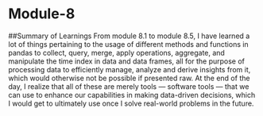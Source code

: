 # Module-8
##Summary of Learnings
From module 8.1 to module 8.5, I have learned a lot of things pertaining to the usage of different methods and functions in pandas to collect, query, merge, apply operations, aggregate, and manipulate the time index in data and data frames, all for the purpose of processing data to efficiently manage, analyze and derive insights from it, which would otherwise not be possible if presented raw. At the end of the day, I realize that all of these are merely tools — software tools — that we can use to enhance our capabilities in making data-driven decisions, which I would get to ultimately use once I solve real-world problems in the future. 

